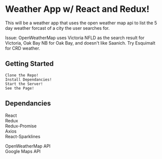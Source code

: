 # Weather App w/ React and Redux!

This will be a weather app that uses the open weather map api to list the 5 day weather forcast of a city the user searches for. 

Issue: OpenWeatherMap uses Victoria NFLD as the search result for Victoria, Oak Bay NB for Oak Bay, and doesn't like Saanich. Try Esquimalt for CRD weather.

## Getting Started

```
Clone the Repo!
Install Dependancies!
Start the Server!
See the Page!
```

## Dependancies

React  
Redux  
Redux-Promise  
Axios  
React-Sparklines  

OpenWeatherMap API  
Google Maps API  